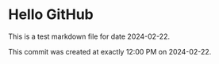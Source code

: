 # Hello GitHub
This is a test markdown file for date 2024-02-22.

This commit was created at exactly 12:00 PM on 2024-02-22.
